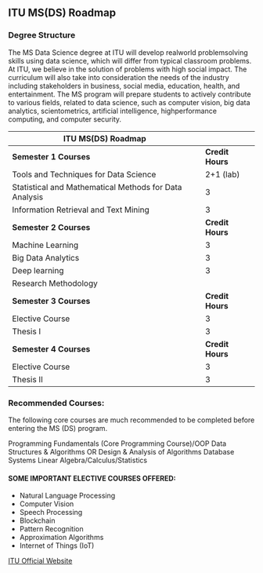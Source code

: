 
## ITU MS(DS) Roadmap
### Degree Structure
The MS Data Science degree at ITU will develop realworld problemsolving skills using data science, which will differ from typical classroom problems. At ITU, we believe in the solution of problems with high social impact. The curriculum will also take into consideration the needs of the industry including stakeholders in business, social media, education, health, and entertainment. The MS program will prepare students to actively contribute to various fields, related to data science, such as computer vision, big data analytics, scientometrics, artificial intelligence, highperformance computing, and computer security.




| **ITU MS(DS) Roadmap** |  |
| ------------- | ------------- |
**Semester 1 Courses** | **Credit Hours**|
|Tools and Techniques for Data Science|2+1 (lab) |
|Statistical and Mathematical Methods for Data Analysis |  3|
|Information Retrieval and Text Mining |  3|
| **Semester 2 Courses** | **Credit Hours**|
|Machine Learning | 3|
|Big Data Analytics |  3|
|Deep learning |  3|
|Research Methodology | |
| **Semester 3 Courses** | **Credit Hours**|
|Elective Course |  3|
|Thesis I |  3 |
| **Semester 4 Courses** | **Credit Hours**|
|Elective Course |  3|
|Thesis II |  3|

### Recommended Courses:
The following core courses are much recommended to be completed before entering the MS (DS) program.

   Programming Fundamentals (Core Programming Course)/OOP
   Data Structures & Algorithms OR Design & Analysis of Algorithms
   Database Systems
   Linear Algebra/Calculus/Statistics

#### SOME IMPORTANT ELECTIVE COURSES OFFERED:

- Natural Language Processing
- Computer Vision
- Speech Processing
- Blockchain
- Pattern Recognition
- Approximation Algorithms
- Internet of Things (IoT)


[ITU Official Website](https://itu.edu.pk/admissions/msdatascience/#verticalTab4)
